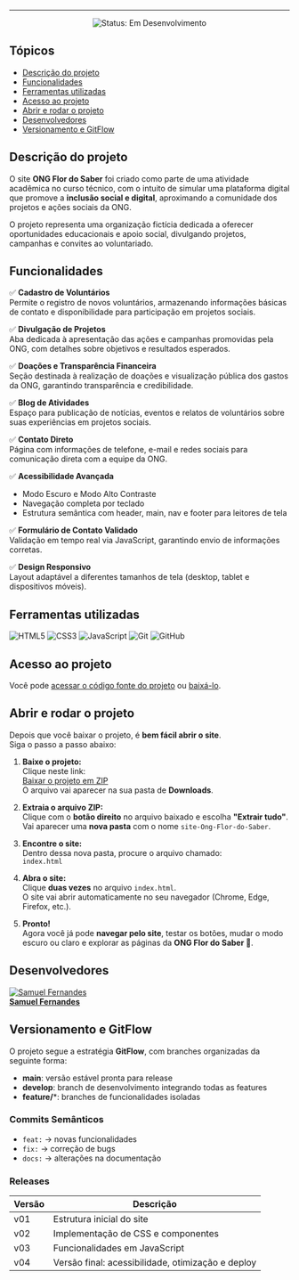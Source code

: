 <hr>

<div align="center">
   <img src="http://img.shields.io/static/v1?label=STATUS&message=EM%20DESENVOLVIMENTO&color=RED&style=for-the-badge" alt="Status: Em Desenvolvimento"/>
</div>

## Tópicos 

- [Descrição do projeto](#descrição-do-projeto)
- [Funcionalidades](#funcionalidades)
- [Ferramentas utilizadas](#ferramentas-utilizadas)
- [Acesso ao projeto](#acesso-ao-projeto)
- [Abrir e rodar o projeto](#abrir-e-rodar-o-projeto)
- [Desenvolvedores](#desenvolvedores)
- [Versionamento e GitFlow](#versionamento-e-gitflow)

## Descrição do projeto 

O site **ONG Flor do Saber** foi criado como parte de uma atividade acadêmica no curso técnico, com o intuito de simular uma plataforma digital que promove a **inclusão social e digital**, aproximando a comunidade dos projetos e ações sociais da ONG.

O projeto representa uma organização fictícia dedicada a oferecer oportunidades educacionais e apoio social, divulgando projetos, campanhas e convites ao voluntariado.

## Funcionalidades

✅ **Cadastro de Voluntários**  
Permite o registro de novos voluntários, armazenando informações básicas de contato e disponibilidade para participação em projetos sociais.

✅ **Divulgação de Projetos**  
Aba dedicada à apresentação das ações e campanhas promovidas pela ONG, com detalhes sobre objetivos e resultados esperados.

✅ **Doações e Transparência Financeira**  
Seção destinada à realização de doações e visualização pública dos gastos da ONG, garantindo transparência e credibilidade.

✅ **Blog de Atividades**  
Espaço para publicação de notícias, eventos e relatos de voluntários sobre suas experiências em projetos sociais.

✅ **Contato Direto**  
Página com informações de telefone, e-mail e redes sociais para comunicação direta com a equipe da ONG.

✅ **Acessibilidade Avançada**  
- Modo Escuro e Modo Alto Contraste  
- Navegação completa por teclado  
- Estrutura semântica com header, main, nav e footer para leitores de tela

✅ **Formulário de Contato Validado**  
Validação em tempo real via JavaScript, garantindo envio de informações corretas.

✅ **Design Responsivo**  
Layout adaptável a diferentes tamanhos de tela (desktop, tablet e dispositivos móveis).

## Ferramentas utilizadas

![HTML5](https://img.shields.io/badge/HTML5-E34F26?style=for-the-badge&logo=html5&logoColor=white)
![CSS3](https://img.shields.io/badge/CSS3-1572B6?style=for-the-badge&logo=css3&logoColor=white)
![JavaScript](https://img.shields.io/badge/JavaScript-F7DF1E?style=for-the-badge&logo=javascript&logoColor=black)
![Git](https://img.shields.io/badge/Git-F05032?style=for-the-badge&logo=git&logoColor=white)
![GitHub](https://img.shields.io/badge/GitHub-181717?style=for-the-badge&logo=github&logoColor=white)

## Acesso ao projeto

Você pode [acessar o código fonte do projeto](https://github.com/muka00/site-Ong-Flor-do-Saber) ou [baixá-lo](https://github.com/muka00/site-Ong-Flor-do-Saber/archive/refs/heads/main.zip).

## Abrir e rodar o projeto

Depois que você baixar o projeto, é **bem fácil abrir o site**.  
Siga o passo a passo abaixo:

1. **Baixe o projeto:**  
   Clique neste link:  
   [Baixar o projeto em ZIP](https://github.com/muka00/site-Ong-Flor-do-Saber/archive/refs/heads/main.zip)  
   O arquivo vai aparecer na sua pasta de **Downloads**.

2. **Extraia o arquivo ZIP:**  
   Clique com o **botão direito** no arquivo baixado e escolha **"Extrair tudo"**.  
   Vai aparecer uma **nova pasta** com o nome `site-Ong-Flor-do-Saber`.

3. **Encontre o site:**  
   Dentro dessa nova pasta, procure o arquivo chamado:  
   `index.html`

4. **Abra o site:**  
   Clique **duas vezes** no arquivo `index.html`.  
   O site vai abrir automaticamente no seu navegador (Chrome, Edge, Firefox, etc.).

5. **Pronto!**  
   Agora você já pode **navegar pelo site**, testar os botões, mudar o modo escuro ou claro e explorar as páginas da **ONG Flor do Saber 🌻**.

## Desenvolvedores

[![Samuel Fernandes](https://avatars.githubusercontent.com/u/212030742?v=4)](https://github.com/muka00)  
[**Samuel Fernandes**](https://github.com/muka00)

## Versionamento e GitFlow

O projeto segue a estratégia **GitFlow**, com branches organizadas da seguinte forma:

- **main**: versão estável pronta para release  
- **develop**: branch de desenvolvimento integrando todas as features  
- **feature/***: branches de funcionalidades isoladas  

### Commits Semânticos

- `feat:` → novas funcionalidades  
- `fix:` → correção de bugs  
- `docs:` → alterações na documentação  

### Releases

| Versão   | Descrição                                     |
|----------|-----------------------------------------------|
| v01      | Estrutura inicial do site                      |
| v02      | Implementação de CSS e componentes            |
| v03      | Funcionalidades em JavaScript                 |
| v04      | Versão final: acessibilidade, otimização e deploy |

